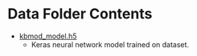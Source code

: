 # Data Folder Contents

  * [kbmod_model.h5](kbmod_model.h5)
    * Keras neural network model trained on dataset.

